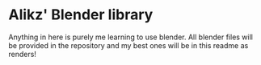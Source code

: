 # Alikz' Blender library

Anything in here is purely me learning to use blender. All blender files will be provided in the repository and my best ones will be in this readme as renders!
